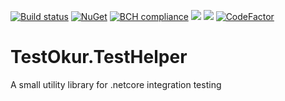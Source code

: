 [![Build status](https://ci.appveyor.com/api/projects/status/bcb67i6amgqqax5n/branch/master?svg=true)](https://ci.appveyor.com/project/NazmiAltun/testokur-testhelper/branch/master)
[![NuGet](https://img.shields.io/nuget/v/TestOkur.TestHelper.svg)](https://www.nuget.org/packages/TestOkur.TestHelper/)
[![BCH compliance](https://bettercodehub.com/edge/badge/NazmiAltun/TestOkur.TestHelper?branch=master)](https://bettercodehub.com/)
[![](https://sonarcloud.io/api/project_badges/measure?project=NazmiAltun_TestOkur.TestHelper&metric=alert_status)](https://sonarcloud.io/project/issues?id=NazmiAltun_TestOkur.TestHelper&resolved=false&types=alert_status) 
[![](https://sonarcloud.io/api/project_badges/measure?project=NazmiAltun_TestOkur.TestHelper&metric=code_smells)](https://sonarcloud.io/project/issues?id=NazmiAltun_TestOkur.TestHelper&resolved=false&types=CODE_SMELL) 
[![CodeFactor](https://www.codefactor.io/repository/github/testokur/testokur.testhelper/badge)](https://www.codefactor.io/repository/github/testokur/testokur.testhelper)
# TestOkur.TestHelper

A small utility library for .netcore integration testing

